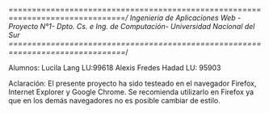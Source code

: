 ===============================================================================*/
Ingenieria de Aplicaciones Web -Proyecto N°1-
Dpto. Cs. e Ing. de Computación- Universidad Nacional del Sur
===============================================================================*/

Alumnos: 
    Lucila Lang  LU:99618
    Alexis Fredes Hadad LU: 95903 


Aclaración: El  presente proyecto ha sido testeado en el navegador Firefox,  Internet Explorer y Google Chrome. Se recomienda 
utilizarlo en Firefox ya que en los demás navegadores no es posible cambiar de estilo.

